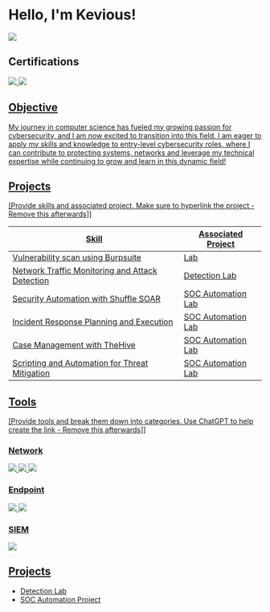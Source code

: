 # Hello, I'm Kevious!
<a href="https://www.linkedin.com/in/kkingjr/"><img src="https://img.shields.io/badge/-LinkedIn-0072b1?&style=for-the-badge&logo=linkedin&logoColor=white" /></a>

## Certifications
<div>
<a href="https://www.credly.com/badges/5c0fd349-6da6-440b-86a1-7eaca8847f3b/public_url"><img src="https://img.shields.io/badge/-Security%2B-FF0000?&style=for-the-badge&logo=CompTIA&logoColor=white" />
<a href="https://www.credly.com/badges/871f0769-d5a0-4d84-9da5-553ef50dc06a/public_url"><img src="https://img.shields.io/badge/-Data%2B-FF0000?&style=for-the-badge&logo=CompTIA&logoColor=white" />
</div>

## Objective

My journey in computer science has fueled my growing passion for cybersecurity, and I am now excited to transition into this field. I am eager to apply my skills and knowledge to entry-level cybersecurity roles, where I can contribute to protecting systems, networks and leverage my technical expertise while continuing to grow and learn in this dynamic field!

## Projects
[Provide skills and associated project. Make sure to hyperlink the project - Remove this afterwards]]

| Skill                                         | Associated Project         |
|-----------------------------------------------|----------------------------|
| Vulnerability scan using Burpsuite          | <a href="https://github.com/KeviousCyberTech/Vulnerability-scan-using-Burp-Suite-/blob/main/README.md">Lab</a>|
| Network Traffic Monitoring and Attack Detection | <a href="https://google.com">Detection Lab</a>|
| Security Automation with Shuffle SOAR         | SOC Automation Lab|
| Incident Response Planning and Execution      | SOC Automation Lab|
| Case Management with TheHive                  | SOC Automation Lab|
| Scripting and Automation for Threat Mitigation | SOC Automation Lab|

## Tools
[Provide tools and break them down into categories. Use ChatGPT to help create the link - Remove this afterwards]]

### Network
<div>
    <img src="https://img.shields.io/badge/-Wireshark-1679A7?&style=for-the-badge&logo=Wireshark&logoColor=white" />
    <img src="https://img.shields.io/badge/-Suricata-EF3B2D?&style=for-the-badge&logo=Suricata&logoColor=white" />
    <img src="https://img.shields.io/badge/-Zeek-777BB4?&style=for-the-badge&logo=Zeek&logoColor=white" />
</div>

### Endpoint
<div>
    <img src="https://img.shields.io/badge/-Microsoft_Defender_for_Endpoint-00A4EF?&style=for-the-badge&logo=Microsoft&logoColor=white" />
    <img src="https://img.shields.io/badge/-Velociraptor-4B275F?&style=for-the-badge&logo=Velociraptor&logoColor=white" />
</div>

### SIEM
<div>
    <img src="https://img.shields.io/badge/-Splunk-000000?&style=for-the-badge&logo=Splunk&logoColor=white" />
</div>

## Projects
- Detection Lab
- SOC Automation Project

